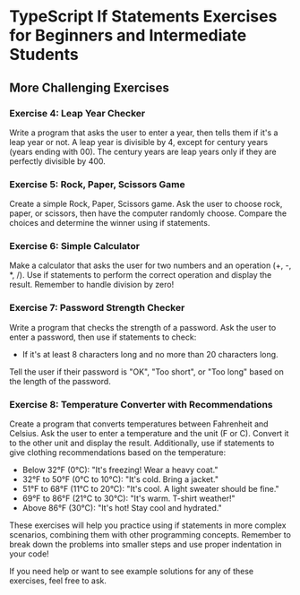 # TypeScript If Statements Exercises for Beginners and Intermediate Students



## More Challenging Exercises

### Exercise 4: Leap Year Checker

Write a program that asks the user to enter a year, then tells them if it's a leap year or not. A leap year is divisible by 4, except for century years (years ending with 00). The century years are leap years only if they are perfectly divisible by 400.

### Exercise 5: Rock, Paper, Scissors Game

Create a simple Rock, Paper, Scissors game. Ask the user to choose rock, paper, or scissors, then have the computer randomly choose. Compare the choices and determine the winner using if statements.

### Exercise 6: Simple Calculator

Make a calculator that asks the user for two numbers and an operation (+, -, *, /). Use if statements to perform the correct operation and display the result. Remember to handle division by zero!

### Exercise 7: Password Strength Checker

Write a program that checks the strength of a password. Ask the user to enter a password, then use if statements to check:
- If it's at least 8 characters long and no more than 20 characters long.


Tell the user if their password is "OK", "Too short", or "Too long" based on the length of the password.

### Exercise 8: Temperature Converter with Recommendations

Create a program that converts temperatures between Fahrenheit and Celsius. Ask the user to enter a temperature and the unit (F or C). Convert it to the other unit and display the result. Additionally, use if statements to give clothing recommendations based on the temperature:
- Below 32°F (0°C): "It's freezing! Wear a heavy coat."
- 32°F to 50°F (0°C to 10°C): "It's cold. Bring a jacket."
- 51°F to 68°F (11°C to 20°C): "It's cool. A light sweater should be fine."
- 69°F to 86°F (21°C to 30°C): "It's warm. T-shirt weather!"
- Above 86°F (30°C): "It's hot! Stay cool and hydrated."

These exercises will help you practice using if statements in more complex scenarios, combining them with other programming concepts. Remember to break down the problems into smaller steps and use proper indentation in your code!

If you need help or want to see example solutions for any of these exercises, feel free to ask.

